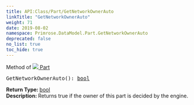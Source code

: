 ```yaml
---
title: API:Class/Part/GetNetworkOwnerAuto
linkTitle: "GetNetworkOwnerAuto"
weight: 71
date: 2019-08-02
namespace: Primrose.DataModel.Part.GetNetworkOwnerAuto
deprecated: false
no_list: true
toc_hide: true
---
```

Method of <a href="/docs/api-reference/Class/Part"><img src="/icons/silk/brick.png"/>&nbsp;Part</a>
<pre class="method-declaration">
GetNetworkOwnerAuto(): <a class="type" href="/docs/api-reference/System/Primitives#boolean">bool</a></pre>
<b>Return Type: </b>
<a class="type" href="/docs/api-reference/System/Primitives#boolean">bool</a>
<br/>
<b>Description: </b>
Returns true if the owner of this part is decided by the engine.

